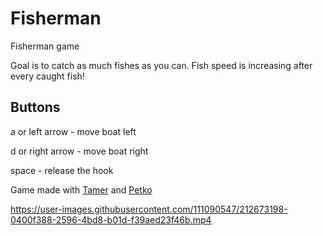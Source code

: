 # Fisherman
Fisherman game

Goal is to catch as much fishes as you can. Fish speed is increasing after every caught fish!

## Buttons
a or left arrow - move boat left

d or right arrow - move boat right

space - release the hook 


Game made with [Tamer](https://github.com/kumchovylcho) and [Petko](https://github.com/petko-todorov)


https://user-images.githubusercontent.com/111090547/212673198-0400f388-2596-4bd8-b01d-f39aed23f46b.mp4

